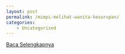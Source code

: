 ```yaml
---
layout: post
permalink: /mimpi-melihat-wanita-kesurupan/
categories:
    - Uncategorized
---
```


[Baca Selengkapnya](/08)